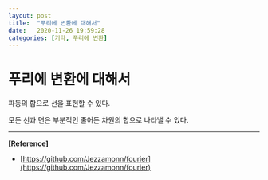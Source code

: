 ```yaml
---
layout: post
title:  "푸리에 변환에 대해서"
date:   2020-11-26 19:59:28
categories: [기타, 푸리에 변환]
---
```


# 푸리에 변환에 대해서

파동의 합으로 선을 표현할 수 있다. 

모든 선과 면은 부분적인 줄어든 차원의 합으로 나타낼 수 있다. 


---

**[Reference]**

* [https://github.com/Jezzamonn/fourier](https://github.com/Jezzamonn/fourier)
